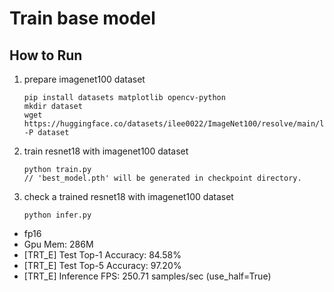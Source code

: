 # Train base model 

## How to Run

1. prepare imagenet100 dataset
    ```
    pip install datasets matplotlib opencv-python
    mkdir dataset
    wget https://huggingface.co/datasets/ilee0022/ImageNet100/resolve/main/label2text.json -P dataset
    ```

2. train resnet18 with imagenet100 dataset
    ```
    python train.py
    // 'best_model.pth' will be generated in checkpoint directory.
    ```

3. check a trained resnet18 with imagenet100 dataset
    ```
    python infer.py
    ```
- fp16
- Gpu Mem: 286M
- [TRT_E] Test Top-1 Accuracy: 84.58%
- [TRT_E] Test Top-5 Accuracy: 97.20%
- [TRT_E] Inference FPS: 250.71 samples/sec (use_half=True)
